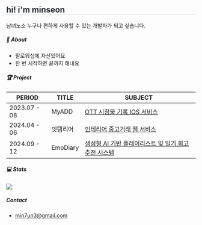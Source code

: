 <div style="text-align: left;"> 
    <h2 style="border-bottom: 1px solid #d8dee4; color: #282d33;"> hi! i'm minseon </h2>  
    <div style="font-weight: 700; font-size: 15px; text-align: left; color: #282d33;">  </div> 
</div>

남녀노소 누구나 편하게 사용할 수 있는 개발자가 되고 싶습니다.

##### 🚀 About 
- 팔로워십에 자신있어요 
- 한 번 시작하면 끝까지 해내요

##### 🏆 Project  
| PERIOD | TITLE | SUBJECT |
| ------- | ------- | -------|
| 2023.07 - 08 | MyADD | [OTT 시청물 기록 IOS 서비스](https://github.com/my-ADD/myADD-server) |
| 2024.04 - 06 | 잇템리어 |  [인테리어 중고거래 웹 서비스](https://github.com/jiminseon/Itemrier_springBoot) | 
| 2024.09 - 12 | EmoDiary | [생성형 AI 기반 플레이리스트 및 일기 회고 추천 시스템](https://github.com/jiminseon/AI_RecommenderSystem) |

##### 💻 Stats
<div style="text-align: left;"> 
      <img src="https://github-readme-stats.vercel.app/api?username=jiminseon&bg_color=180,ffffff,00000000&title_color=e43f81&text_color=e43f81"/> 
</div>
    
##### Contact

- min7un3@gmail.com

